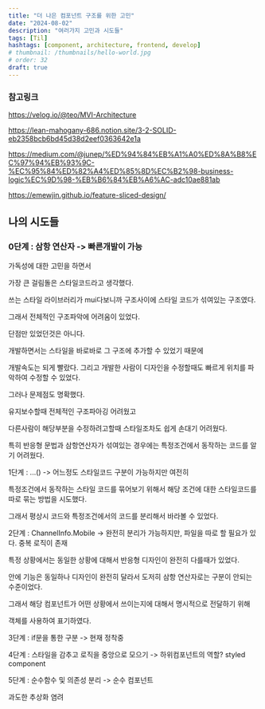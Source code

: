 ```yaml
---
title: "더 나은 컴포넌트 구조를 위한 고민"
date: "2024-08-02"
description: "여러가지 고민과 시도들"
tags: [Til]
hashtags: [component, architecture, frontend, develop]
# thumbnail: /thumbnails/hello-world.jpg
# order: 32
draft: true
---
```


### 참고링크

https://velog.io/@teo/MVI-Architecture

https://lean-mahogany-686.notion.site/3-2-SOLID-eb2358bcb6bd45d38d2eef0363642e1a

https://medium.com/@junep/%ED%94%84%EB%A1%A0%ED%8A%B8%EC%97%94%EB%93%9C-%EC%95%84%ED%82%A4%ED%85%8D%EC%B2%98-business-logic%EC%9D%98-%EB%B6%84%EB%A6%AC-adc10ae881ab

https://emewjin.github.io/feature-sliced-design/

## 나의 시도들

### 0단계 : 삼항 연산자 -> 빠른개발이 가능

가독성에 대한 고민을 하면서

가장 큰 걸림돌은 스타일코드라고 생각했다.

쓰는 스타일 라이브러리가 mui다보니까 구조사이에 스타일 코드가 섞여있는 구조였다.

그래서 전체적인 구조파악에 어려움이 있었다.

단점만 있었던것은 아니다.

개발하면서는 스타일을 바로바로 그 구조에 추가할 수 있었기 때문에

개발속도는 되게 빨랐다. 그리고 개발한 사람이 디자인을 수정할때도 빠르게 위치를 파악하여 수정할 수 있었다.

그러나 문제점도 명확했다.

유지보수할때 전체적인 구조파아깅 어려웠고

다른사람이 해당부분을 수정하려고할때 스타일조차도 쉽게 손대기 어려웠다.

특히 반응형 문법과 삼항연산자가 섞여있는 경우에는 특정조건에서 동작하는 코드를 알기 어려웠다.

1단계 : ...() -> 어느정도 스타일코드 구분이 가능하지만 여전히

특정조건에서 동작하는 스타일 코드를 묶어보기 위해서 해당 조건에 대한 스타일코드를 따로 묶는 방법을 시도했다.

그래서 평상시 코드와 특정조건에서의 코드를 분리해서 바라볼 수 있었다.

2단계 : ChannelInfo.Mobile -> 완전히 분리가 가능하지만, 파일을 따로 할 필요가 있다. 중복 로직이 존재

특정 상황에서는 동일한 상황에 대해서 반응형 디자인이 완전히 다를때가 있었다.

안에 기능은 동일하나 디자인이 완전히 달라서 도저히 삼항 연산자로는 구분이 안되는 수준이었다.

그래서 해당 컴포넌트가 어떤 상황에서 쓰이는지에 대해서 명시적으로 전달하기 위해

객체를 사용하여 표기하였다.

3단계 : if문을 통한 구분 -> 현재 정착중

4단계 : 스타일을 감추고 로직을 중앙으로 모으기 -> 하위컴포넌트의 역할? styled component

5단계 : 순수함수 및 의존성 분리 -> 순수 컴포넌트

과도한 추상화 염려

